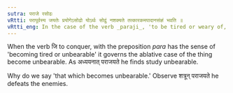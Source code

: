 ```yaml
---
sutra: पराजे रसोढः
vRtti: परापूर्वस्य जयतेः प्रयोगेऽसोढो योऽर्थः सोढुं नशक्यते तत्कारकमपादानसंज्ञं भवति ॥
vRtti_eng: In the case of the verb _paraji_, 'to be tired or weary of,' that which becomes unbearable, is called _Apadana_ _karaka_.
---
```

When the verb जि to conquer, with the preposition _para_ has the sense of 'becoming tired or unbearable' it governs the ablative case of the thing become unbearable. As अध्ययनात् पराजयते he finds study unbearable.

Why do we say 'that which becomes unbearable.' Observe शत्रून् पराजयते he defeats the enemies.
